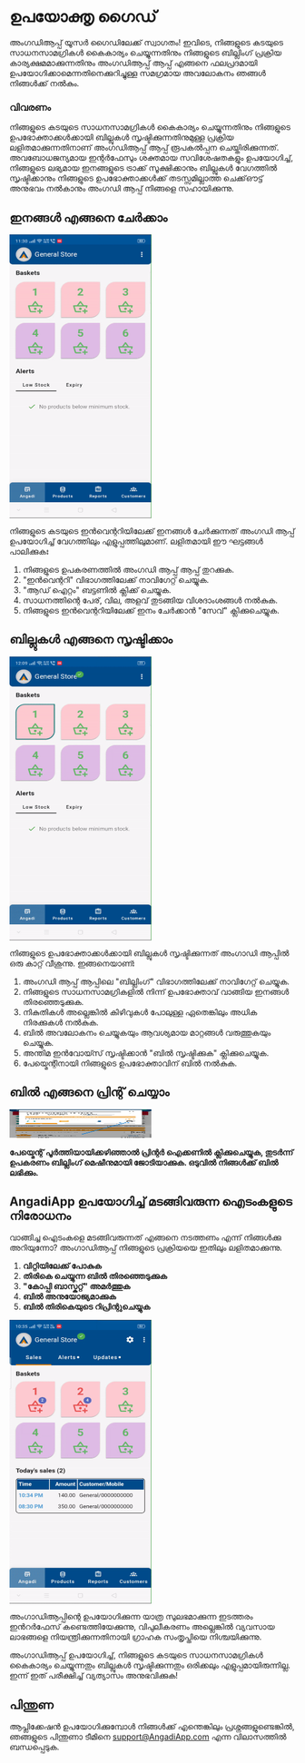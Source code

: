 # ഉപയോക്തൃ ഗൈഡ്

അംഗഡിആപ്പ് യൂസർ ഗൈഡിലേക്ക് സ്വാഗതം! ഇവിടെ, നിങ്ങളുടെ കടയുടെ സാധനസാമഗ്രികൾ കൈകാര്യം ചെയ്യുന്നതിനും നിങ്ങളുടെ ബില്ലിംഗ് പ്രക്രിയ കാര്യക്ഷമമാക്കുന്നതിനും അംഗഡിആപ്പ് ആപ്പ് എങ്ങനെ ഫലപ്രദമായി ഉപയോഗിക്കാമെന്നതിനെക്കുറിച്ചുള്ള സമഗ്രമായ അവലോകനം ഞങ്ങൾ നിങ്ങൾക്ക് നൽകും.

### വിവരണം

നിങ്ങളുടെ കടയുടെ സാധനസാമഗ്രികൾ കൈകാര്യം ചെയ്യുന്നതിനും നിങ്ങളുടെ ഉപഭോക്താക്കൾക്കായി ബില്ലുകൾ സൃഷ്ടിക്കുന്നതിനുമുള്ള പ്രക്രിയ ലളിതമാക്കുന്നതിനാണ് അംഗഡിആപ്പ് ആപ്പ് രൂപകൽപ്പന ചെയ്തിരിക്കുന്നത്. അവബോധജന്യമായ ഇന്റർഫേസും ശക്തമായ സവിശേഷതകളും ഉപയോഗിച്ച്, നിങ്ങളുടെ ലഭ്യമായ ഇനങ്ങളുടെ ട്രാക്ക് സൂക്ഷിക്കാനും ബില്ലുകൾ വേഗത്തിൽ സൃഷ്ടിക്കാനും നിങ്ങളുടെ ഉപഭോക്താക്കൾക്ക് തടസ്സമില്ലാത്ത ചെക്ക്ഔട്ട് അനുഭവം നൽകാനും അംഗഡി ആപ്പ് നിങ്ങളെ സഹായിക്കുന്നു.

## ഇനങ്ങൾ എങ്ങനെ ചേർക്കാം <br>

<div style="width: 250px; height: 500px; overflow: hidden;">
  <img src="/.vitepress/assets/add_item.gif" alt="Add Items" style="width: 100%; height: 100%;">
</div>

നിങ്ങളുടെ കടയുടെ ഇൻവെന്ററിയിലേക്ക് ഇനങ്ങൾ ചേർക്കുന്നത് അംഗഡി ആപ്പ് ഉപയോഗിച്ച് വേഗത്തിലും എളുപ്പത്തിലുമാണ്. ലളിതമായി ഈ ഘട്ടങ്ങൾ പാലിക്കുകഃ

1. നിങ്ങളുടെ ഉപകരണത്തിൽ അംഗഡി ആപ്പ് ആപ്പ് തുറക്കുക.
2. "ഇൻവെന്ററി" വിഭാഗത്തിലേക്ക് നാവിഗേറ്റ് ചെയ്യുക.
3. "ആഡ് ഐറ്റം" ബട്ടണിൽ ക്ലിക്ക് ചെയ്യുക.
4. സാധനത്തിന്റെ പേര്, വില, അളവ് തുടങ്ങിയ വിശദാംശങ്ങൾ നൽകുക.
5. നിങ്ങളുടെ ഇൻവെന്ററിയിലേക്ക് ഇനം ചേർക്കാൻ "സേവ്" ക്ലിക്കുചെയ്യുക.

## ബില്ലുകൾ എങ്ങനെ സൃഷ്ടിക്കാം<br>

<div style="width: 250px; height: 500px; overflow: hidden;">
  <img src="/.vitepress/assets/make_bill.gif" alt="Generate Bills" style="width: 100%; height: 100%;">
</div>


നിങ്ങളുടെ ഉപഭോക്താക്കൾക്കായി ബില്ലുകൾ സൃഷ്ടിക്കുന്നത് അംഗാഡി ആപ്പിൽ ഒരു കാറ്റ് വീശുന്നു. ഇങ്ങനെയാണ്ഃ

1. അംഗഡി ആപ്പ് ആപ്പിലെ "ബില്ലിംഗ്" വിഭാഗത്തിലേക്ക് നാവിഗേറ്റ് ചെയ്യുക.
2. നിങ്ങളുടെ സാധനസാമഗ്രികളിൽ നിന്ന് ഉപഭോക്താവ് വാങ്ങിയ ഇനങ്ങൾ തിരഞ്ഞെടുക്കുക.
3. നികുതികൾ അല്ലെങ്കിൽ കിഴിവുകൾ പോലുള്ള ഏതെങ്കിലും അധിക നിരക്കുകൾ നൽകുക.
4. ബിൽ അവലോകനം ചെയ്യുകയും ആവശ്യമായ മാറ്റങ്ങൾ വരുത്തുകയും ചെയ്യുക.
5. അന്തിമ ഇൻവോയ്സ് സൃഷ്ടിക്കാൻ "ബിൽ സൃഷ്ടിക്കുക" ക്ലിക്കുചെയ്യുക.
6. പേയ്മെന്റിനായി നിങ്ങളുടെ ഉപഭോക്താവിന് ബിൽ നൽകുക.


## ബിൽ എങ്ങനെ പ്രിന്റ് ചെയ്യാം <br>


<img src="/.vitepress/assets/7.jpeg" width="250" height="50">

**പേയ്മെന്റ് പൂർത്തിയായിക്കഴിഞ്ഞാൽ പ്രിന്റർ ഐക്കണിൽ ക്ലിക്കുചെയ്യുക, തുടർന്ന് ഉപകരണം ബില്ലിംഗ് മെഷീനുമായി ജോടിയാക്കുക. ഒടുവിൽ നിങ്ങൾക്ക് ബിൽ ലഭിക്കും.**



## AngadiApp ഉപയോഗിച്ച് മടങ്ങിവരുന്ന ഐടംകളുടെ നിരോധനം

വാങ്ങിച്ച ഐടംകളെ മടങ്ങിവരുന്നത് എങ്ങനെ നടത്തണം എന്ന് നിങ്ങൾക്കു അറിയുന്നോ? അംഗാഡിആപ്പ് നിങ്ങളുടെ പ്രക്രിയയെ ഇതിലും ലളിതമാക്കുന്നു.

1. **വിറ്റിയിലേക്ക് പോകുക**
2. **തിരികെ ചെയ്യുന്ന ബിൽ തിരഞ്ഞെടുക്കുക**
3. **"കോപ്പി ബാസ്കറ്റ്" അമർത്തുക**
4. **ബിൽ അനുയോജ്യമാക്കുക**
5. **ബിൽ തിരികെയുടെ റിപ്രിന്റുചെയ്യുക**

<div style="width: 250px; height: 500px; overflow: hidden;">
  <img src="\.vitepress\assets\returned_items_bill.gif" alt="Returned Items Bills" style="width: 100%; height: 100%;">
</div>

അംഗാഡിആപ്പിന്റെ ഉപയോഗിക്കുന്ന യാത്ര സുലഭമാക്കുന്ന ഇടത്തരം ഇൻറർഫേസ് കണ്ടെത്തിയേക്കുന്നു, വിപുലീകരണം അല്ലെങ്കിൽ വ്യവസായ ലാഭങ്ങളെ നിയന്ത്രിക്കുന്നതിനായി ഗ്രാഹക സംതൃപ്തിയെ നിശ്ചയിക്കുന്നു.




അംഗാഡിആപ്പ് ഉപയോഗിച്ച്, നിങ്ങളുടെ കടയുടെ സാധനസാമഗ്രികൾ കൈകാര്യം ചെയ്യുന്നതും ബില്ലുകൾ സൃഷ്ടിക്കുന്നതും ഒരിക്കലും എളുപ്പമായിരുന്നില്ല. ഇന്ന് ഇത് പരീക്ഷിച്ച് വ്യത്യാസം അനുഭവിക്കുക!

## പിന്തുണ

ആപ്ലിക്കേഷൻ ഉപയോഗിക്കുമ്പോൾ നിങ്ങൾക്ക് എന്തെങ്കിലും പ്രശ്നങ്ങളുണ്ടെങ്കിൽ, ഞങ്ങളുടെ പിന്തുണാ ടീമിനെ support@AngadiApp.com എന്ന വിലാസത്തിൽ ബന്ധപ്പെടുക.